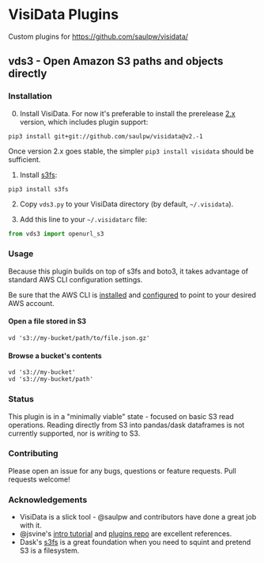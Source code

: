 # VisiData Plugins

Custom plugins for https://github.com/saulpw/visidata/

## vds3 - Open Amazon S3 paths and objects directly

### Installation

0. Install VisiData. For now it's preferable to install the prerelease [2.x](http://visidata.org/v2.x/) version, which includes plugin support:

```
pip3 install git+git://github.com/saulpw/visidata@v2.-1
```

Once version 2.x goes stable, the simpler `pip3 install visidata` should be sufficient.

1. Install [s3fs](https://s3fs.readthedocs.io):

```
pip3 install s3fs
```

2. Copy `vds3.py` to your VisiData directory (by default, `~/.visidata`).

3. Add this line to your `~/.visidatarc` file:

```python
from vds3 import openurl_s3
```

### Usage

Because this plugin builds on top of s3fs and boto3, it takes advantage of standard AWS CLI configuration settings.

Be sure that the AWS CLI is [installed](https://docs.aws.amazon.com/cli/latest/userguide/cli-chap-install.html) and [configured](https://docs.aws.amazon.com/cli/latest/userguide/cli-chap-configure.html) to point to your desired AWS account.

#### Open a file stored in S3

```
vd 's3://my-bucket/path/to/file.json.gz'
```

#### Browse a bucket's contents

```
vd 's3://my-bucket'
vd 's3://my-bucket/path'
```

### Status

This plugin is in a "minimally viable" state - focused on basic S3 read operations. Reading directly from S3 into pandas/dask dataframes is not currently supported, nor is _writing_ to S3.

### Contributing

Please open an issue for any bugs, questions or feature requests. Pull requests welcome!

### Acknowledgements

* VisiData is a slick tool - @saulpw and contributors have done a great job with it.
* @jsvine's [intro tutorial](https://jsvine.github.io/intro-to-visidata/) and [plugins repo](https://github.com/jsvine/visidata-plugins) are excellent references.
* Dask's [s3fs](https://github.com/dask/s3fs/) is a great foundation when you need to squint and pretend S3 is a filesystem.
